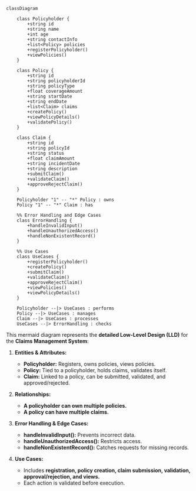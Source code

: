 ```mermaid
classDiagram

    class Policyholder {
        +string id
        +string name
        +int age
        +string contactInfo
        +list<Policy> policies
        +registerPolicyholder()
        +viewPolicies()
    }

    class Policy {
        +string id
        +string policyholderId
        +string policyType
        +float coverageAmount
        +string startDate
        +string endDate
        +list<Claim> claims
        +createPolicy()
        +viewPolicyDetails()
        +validatePolicy()
    }

    class Claim {
        +string id
        +string policyId
        +string status
        +float claimAmount
        +string incidentDate
        +string description
        +submitClaim()
        +validateClaim()
        +approveRejectClaim()
    }

    Policyholder "1" -- "*" Policy : owns
    Policy "1" -- "*" Claim : has

    %% Error Handling and Edge Cases
    class ErrorHandling {
        +handleInvalidInput()
        +handleUnauthorizedAccess()
        +handleNonExistentRecord()
    }

    %% Use Cases
    class UseCases {
        +registerPolicyholder()
        +createPolicy()
        +submitClaim()
        +validateClaim()
        +approveRejectClaim()
        +viewPolicies()
        +viewPolicyDetails()
    }

    Policyholder --|> UseCases : performs
    Policy --|> UseCases : manages
    Claim --|> UseCases : processes
    UseCases --|> ErrorHandling : checks
```

This mermaid diagram represents the **detailed Low-Level Design (LLD)** for the **Claims Management System**:

1. **Entities & Attributes:**
   - **Policyholder:** Registers, owns policies, views policies.
   - **Policy:** Tied to a policyholder, holds claims, validates itself.
   - **Claim:** Linked to a policy, can be submitted, validated, and approved/rejected.

2. **Relationships:**
   - **A policyholder can own multiple policies.**
   - **A policy can have multiple claims.**

3. **Error Handling & Edge Cases:**
   - **handleInvalidInput():** Prevents incorrect data.
   - **handleUnauthorizedAccess():** Restricts access.
   - **handleNonExistentRecord():** Catches requests for missing records.

4. **Use Cases:**
   - Includes **registration, policy creation, claim submission, validation, approval/rejection, and views.**
   - Each action is validated before execution.
   ```